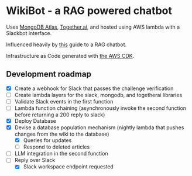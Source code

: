 # WikiBot - a RAG powered chatbot

Uses [MongoDB Atlas](https://www.mongodb.com/atlas/database), [Together.ai](together.ai), and hosted using AWS lambda with a Slackbot interface.

Influenced heavily by [this](https://www.together.ai/blog/rag-tutorial-mongodb) guide to a RAG chatbot.

Infrastructure as Code generated with [the AWS CDK](https://docs.aws.amazon.com/cdk/v2/guide/home.html).

## Development roadmap

* [X] Create a webhook for Slack that passes the challenge verification
* [ ] Create lambda layers for the slack, mongodb, and togetherai libraries
* [ ] Validate Slack events in the first function
* [ ] Lambda function chaining (asynchronously invoke the second function before returning a 200 reply to slack)
* [X] Deploy Database
* [X] Devise a database population mechanism (nightly lambda that pushes changes from the wiki to the database)
  * [X] Queries for updates
  * [ ] Respond to deleted articles
* [ ] LLM integration in the second function
* [ ] Reply over Slack
  * [X] Slack workspace endpoint requested
